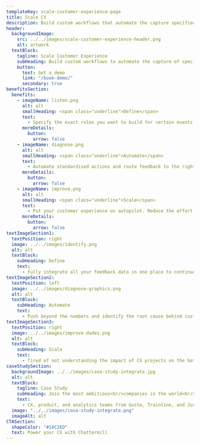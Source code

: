 ```yaml
---
templateKey: scale-customer-experience-page
title: Scale CX
description: Build custom workflows that automate the capture specified pieces of customer feedback and  routines for every team.
header:
  backgroundImage:
    src: ../../images/scale-customer-experience-header.png
    alt: artwork
  textBlock:
    tagline: Scale Customer Experience
    subHeading: Build custom workflows to automate the capture of specified pieces of feedback and routines for every team.
    button:
      text: Get a demo
      link: "/book-demo/"
      secondary: true
benefitsSection:
  benefits:
    - imageName: listen.png
      alt: alt
      smallHeading: <span class="underline">Define</span>
      text:
        - Specify the exact rules you want to build for certain events that occur within your customer experience to monitor and take action from.
      moreDetails:
        button:
          arrow: false
    - imageName: diagnose.png
      alt: alt
      smallHeading: <span class="underline">Automate</span>
      text:
        - Automate standardised actions and route feedback to the right person in near real time with our powerful workflow builder.
      moreDetails:
        button:
          arrow: false
    - imageName: improve.png
      alt: alt
      smallHeading: <span class="underline">Scale</span>
      text:
        - Put your customer experience on autopilot. Reduce the effort to reach the right insights in a repeatable, systematic way.
      moreDetails:
        button:
          arrow: false
textImageSection1:
  textPosition: right
  image: ../../images/identify.png
  alt: alt
  textBlock:
    subHeading: Define
    text:
      - Fully integrate all your feedback data in one place to continuously track and spot emerging trends. Keep your pulse on customer sentiment and instantly understand how your customers feel about their experiences.
textImageSection2:
  textPosition: left
  image: ../../images/diagnose-graphics.png
  alt: alt
  textBlock:
    subHeading: Automate
    text:
      - Push beyond the numbers and identify the root cause behind customer churn. With our powerful text analytics engine, you can understand which sections of the customer experience correlate with users leaving your product with ease.
textImageSection3:
  textPosition: right
  image: ../../images/improve-dudes.png
  alt: alt
  textBlock:
    subHeading: Scale
    text:
      - Tired of not understanding the impact of CX projects on the bottom line? With Chattermill you can keep CX aligned to business goals and improve critical metrics like retention, conversion and drive revenue for your company.
caseStudySection:
  backgroundImage: ../../images/case-study-integrate.jpg
  alt: alt
  textBlock:
    tagline: Case Study
    subHeading: Join the most ambitious<br/>companies in the world<br/><span class="underline">reshaping CX</span>
    text:
      - CX, product, and analytics teams from Gusto, Trainline, and Just Eat get instant powerful insights in Chattermill that drive customer insights, retention and advocacy
  image: "../../images/case-study-integrate.png"
  imageAlt: alt
CTASection:
  shapeColor: "#10C2ED"
  text: Power your CX with Chattermill
---
```

